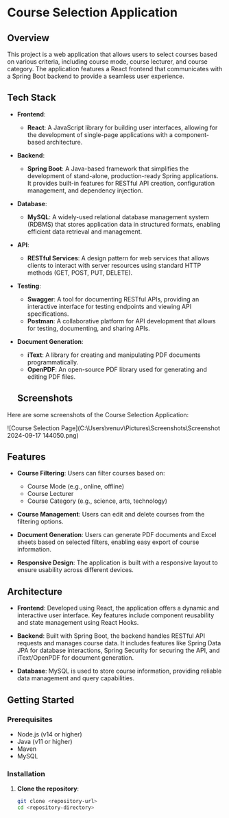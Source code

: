 # Course Selection Application

## Overview

This project is a web application that allows users to select courses based on various criteria, including course mode, course lecturer, and course category. The application features a React frontend that communicates with a Spring Boot backend to provide a seamless user experience.

## Tech Stack

- **Frontend**: 
  - **React**: A JavaScript library for building user interfaces, allowing for the development of single-page applications with a component-based architecture.
  
- **Backend**: 
  - **Spring Boot**: A Java-based framework that simplifies the development of stand-alone, production-ready Spring applications. It provides built-in features for RESTful API creation, configuration management, and dependency injection.
  
- **Database**: 
  - **MySQL**: A widely-used relational database management system (RDBMS) that stores application data in structured formats, enabling efficient data retrieval and management.
  
- **API**: 
  - **RESTful Services**: A design pattern for web services that allows clients to interact with server resources using standard HTTP methods (GET, POST, PUT, DELETE).
  
- **Testing**: 
  - **Swagger**: A tool for documenting RESTful APIs, providing an interactive interface for testing endpoints and viewing API specifications.
  - **Postman**: A collaborative platform for API development that allows for testing, documenting, and sharing APIs.

- **Document Generation**:
  - **iText**: A library for creating and manipulating PDF documents programmatically.
  - **OpenPDF**: An open-source PDF library used for generating and editing PDF files.

  ## Screenshots

Here are some screenshots of the Course Selection Application:

![Course Selection Page](C:\Users\venuv\Pictures\Screenshots\Screenshot 2024-09-17 144050.png)

## Features

- **Course Filtering**: Users can filter courses based on:
  - Course Mode (e.g., online, offline)
  - Course Lecturer
  - Course Category (e.g., science, arts, technology)
  
- **Course Management**: Users can edit and delete courses from the filtering options.

- **Document Generation**: Users can generate PDF documents and Excel sheets based on selected filters, enabling easy export of course information.

- **Responsive Design**: The application is built with a responsive layout to ensure usability across different devices.

## Architecture

- **Frontend**: Developed using React, the application offers a dynamic and interactive user interface. Key features include component reusability and state management using React Hooks.
  
- **Backend**: Built with Spring Boot, the backend handles RESTful API requests and manages course data. It includes features like Spring Data JPA for database interactions, Spring Security for securing the API, and iText/OpenPDF for document generation.

- **Database**: MySQL is used to store course information, providing reliable data management and query capabilities.

## Getting Started

### Prerequisites

- Node.js (v14 or higher)
- Java (v11 or higher)
- Maven
- MySQL

### Installation

1. **Clone the repository**:
   ```bash
   git clone <repository-url>
   cd <repository-directory>

